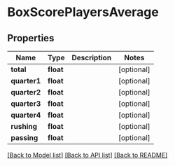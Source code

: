 # BoxScorePlayersAverage

## Properties
Name | Type | Description | Notes
------------ | ------------- | ------------- | -------------
**total** | **float** |  | [optional] 
**quarter1** | **float** |  | [optional] 
**quarter2** | **float** |  | [optional] 
**quarter3** | **float** |  | [optional] 
**quarter4** | **float** |  | [optional] 
**rushing** | **float** |  | [optional] 
**passing** | **float** |  | [optional] 

[[Back to Model list]](../README.md#documentation-for-models) [[Back to API list]](../README.md#documentation-for-api-endpoints) [[Back to README]](../README.md)


